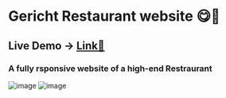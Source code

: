 # Gericht Restaurant website 😋🍜
## Live Demo -> [Link🚀](https://venustokyo-gericht-restaurant.vercel.app/)

### A fully rsponsive website of a high-end Restraurant 



![image](https://github.com/VenusTokyo/Gericht-Restaurant-Website/assets/66830887/a17ef3da-3987-4f78-aec1-144d4b651bb1)
![image](https://github.com/VenusTokyo/Gericht-Restaurant-Website/assets/66830887/c08daee3-22b4-4f65-8ee4-0c29fbef4528)

